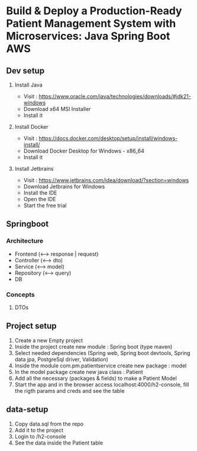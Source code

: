 # Build & Deploy a Production-Ready Patient Management System with Microservices: Java Spring Boot AWS

## Dev setup
1. Install Java
   - Visit : https://www.oracle.com/java/technologies/downloads/#jdk21-windows
   - Download x64 MSI Installer
   - Install it
  
2. Install Docker
   - Visit : https://docs.docker.com/desktop/setup/install/windows-install/
   - Download Docker Desktop for Windows - x86_64
   - Install it

3. Install Jetbrains
   - Visit : https://www.jetbrains.com/idea/download/?section=windows
   - Download Jetbrains for Windows
   - Install the IDE
   - Open the IDE
   - Start the free trial


## Springboot 

### Architecture
- Frontend (<--> response | request)
- Controller (<--> dto)
- Service (<--> model)
- Repository (<--> query)
- DB

### Concepts
1. DTOs

## Project setup
1. Create a new Empty project
2. Inside the project create new module : Spring boot (type maven)
3. Select needed dependencies (Spring web, Spring boot devtools, Spring data jpa, PostgreSql driver, Validation)
4. Inside the module com.pm.patientservice create new package : model
5. In the model package create new java class : Patient
6. Add all the necessary (packages & fields) to make a Patient Model
7. Start the app and in the browser access localhost:4000/h2-console, fill the rigth params and creds and see the table

## data-setup
1. Copy data.sql from the repo
2. Add it to the project 
3. Login to /h2-console
4. See the data inside the Patient table